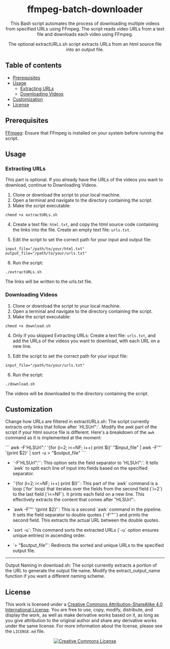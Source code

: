 <div align="center">

# ffmpeg-batch-downloader

This Bash script automates the process of downloading multiple videos from specified URLs using FFmpeg. The script reads video URLs from a text file and downloads each video using FFmpeg.

The optional extractURLs.sh script extracts URLs from an html source file into an output file.

</div>

## Table of contents

- [Prerequisites](#prerequisites)
- [Usage](#usage)
    - [Extracting URLs](#extracting-urls)
    - [Downloading Videos](#downloading-videos)
- [Customization](#customization)
- [License](#license)

## Prerequisites

[FFmpeg](https://github.com/FFmpeg/FFmpeg): Ensure that FFmpeg is installed on your system before running the script.

## Usage

### Extracting URLs

This part is optional. If you already have the URLs of the videos you want to download, continue to Downloading Videos.

1. Clone or download the script to your local machine.
2. Open a terminal and navigate to the directory containing the script.
3. Make the script executable:

```
chmod +x extractURLs.sh
```

4. Create a text file: `html.txt`, and copy the html source code containing the links into the file. Create an empty text file: `urls.txt`.

5. Edit the script to set the correct path for your input and output file:

```
input_file="/path/to/your/html.txt"
output_file="/path/to/your/urls.txt"
```

6. Run the script:

```
./extractURLs.sh
```
The links will be written to the urls.txt file.

### Downloading Videos

1. Clone or download the script to your local machine.
2. Open a terminal and navigate to the directory containing the script.
3. Make the script executable:

```
chmod +x download.sh
```

4. Only if you skipped Extracting URLs: Create a text file: `urls.txt`, and add the URLs of the videos you want to download, with each URL on a new line.

5. Edit the script to set the correct path for your input file:

```
input_file="/path/to/your/urls.txt"
```

6. Run the script:

```
./download.sh
```
The videos will be downloaded to the directory containing the script.

## Customization

Change how URLs are filtered in extractURLs.sh: The script currently extracts only links that follow after ´HLSUrl":´. Modify the awk part of the script if your html source file is different. Here's a breakdown of the `awk` command as it is implemented at the moment:

´´´
awk -F'HLSUrl":' '{for (i=2; i<=NF; i++) print $i}' "$input_file" | awk -F'"' '{print $2}' | sort -u > "$output_file"
´´´

- ´-F'HLSUrl":'´: This option sets the field separator to 'HLSUrl":'. It tells ´awk´ to split each line of input into fields based on the specified separator.

- ´'{for (i=2; i<=NF; i++) print $I}'´: This part of the ´awk´ command is a loop (´for´ loop) that iterates over the fields from the second field (´i=2´) to the last field (´i<=NF´). It prints each field on a new line. This effectively extracts the content that comes after "HLSUrl":.

- ´awk -F'"' '{print $2}'´: This is a second ´awk´ command in the pipeline. It sets the field separator to double quotes (´-F'"'´) and prints the second field. This extracts the actual URL between the double quotes.

- ´sort -u´: This command sorts the extracted URLs (´-u´ option ensures unique entries) in ascending order.

- ´> "$output_file"´: Redirects the sorted and unique URLs to the specified output file.

---

Output Naming in download.sh: The script currently extracts a portion of the URL to generate the output file name. Modify the extract_output_name function if you want a different naming scheme.

## License

</a>This work is licensed under a <a rel="license" href="http://creativecommons.org/licenses/by-sa/4.0/">Creative Commons Attribution-ShareAlike 4.0 International License</a>.
You are free to use, copy, modify, distribute, and display the work, as well as make derivative works based on it, as long as you give attribution to the original author and share any derivative works under the same license. For more information about the license, please see the `LICENSE.md` file.
<div align="center">
<a rel="license" href="http://creativecommons.org/licenses/by-sa/4.0/"><img alt="Creative Commons License" style="border-width:0" src="https://i.creativecommons.org/l/by-sa/4.0/88x31.png" /></div>